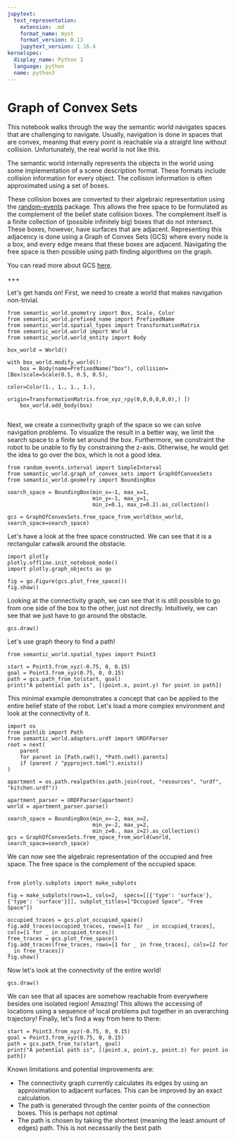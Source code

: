 ```yaml
---
jupytext:
  text_representation:
    extension: .md
    format_name: myst
    format_version: 0.13
    jupytext_version: 1.16.4
kernelspec:
  display_name: Python 3
  language: python
  name: python3
---
```


# Graph of Convex Sets

This notebook walks through the way the semantic world navigates spaces that are challenging to navigate.
Usually, navigation is done in spaces that are convex, meaning that every point is reachable via a straight line without collision.
Unfortunately, the real world is not like this.

The semantic world internally represents the objects in the world using some implementation of a scene description format. 
These formats include collision information for every object. The collision information is often approximated using a set of boxes.

These collision boxes are converted to their algebraic representation using the [random-events](https://github.com/tomsch420/random-events) package.
This allows the free space to be formulated as the complement of the belief state collision boxes.
The complement itself is a finite collection of (possible infinitely big) boxes that do not intersect.
These boxes, however, have surfaces that are adjacent.
Representing this adjacency is done using a Graph of Convex Sets (GCS) where every node is a box, 
and every edge means that these boxes are adjacent.
Navigating the free space is then possible using path finding algorithms on the graph.

You can read more about GCS [here](https://arxiv.org/abs/2101.11565).

+++

Let's get hands on! First, we need to create a world that makes navigation non-trivial.

```{code-cell} ipython2
from semantic_world.geometry import Box, Scale, Color
from semantic_world.prefixed_name import PrefixedName
from semantic_world.spatial_types import TransformationMatrix
from semantic_world.world import World
from semantic_world.world_entity import Body

box_world = World()

with box_world.modify_world():
    box = Body(name=PrefixedName("box"), collision=[Box(scale=Scale(0.5, 0.5, 0.5),
                                                        color=Color(1., 1., 1., 1.),
                                                        origin=TransformationMatrix.from_xyz_rpy(0,0,0,0,0,0),) ])
    box_world.add_body(box)
    
```

Next, we create a connectivity graph of the space so we can solve navigation problems.
To visualize the result in a better way, we limit the search space to a finite set around the box. Furthermore, we constraint the robot to 
be unable to fly by constraining the z-axis. Otherwise, he would get the idea to go over the box, which is not a good idea.

```{code-cell} ipython2
from random_events.interval import SimpleInterval
from semantic_world.graph_of_convex_sets import GraphOfConvexSets
from semantic_world.geometry import BoundingBox

search_space = BoundingBox(min_x=-1, max_x=1,
                           min_y=-1, max_y=1,
                           min_z=0.1, max_z=0.2).as_collection()
                           
gcs = GraphOfConvexSets.free_space_from_world(box_world, search_space=search_space)
```

Let's have a look at the free space constructed. We can see that it is a rectangular catwalk around the obstacle.

```{code-cell} ipython2
import plotly
plotly.offline.init_notebook_mode()
import plotly.graph_objects as go

fig = go.Figure(gcs.plot_free_space())
fig.show()
```

Looking at the connectivity graph, we can see that it is still possible to go from one side of the box to the other, 
just not directly. Intuitively, we can see that we just have to go around the obstacle.

```{code-cell} ipython2
gcs.draw()
```

Let's use graph theory to find a path!

```{code-cell} ipython2
from semantic_world.spatial_types import Point3

start = Point3.from_xyz(-0.75, 0, 0.15)
goal = Point3.from_xyz(0.75, 0, 0.15)
path = gcs.path_from_to(start, goal)
print("A potential path is", [(point.x, point.y) for point in path])
```

This minimal example demonstrates a concept that can be applied to the entire belief state of the robot. Let's load a more complex environment and look at the connectivity of it.

```{code-cell} ipython2
import os
from pathlib import Path
from semantic_world.adapters.urdf import URDFParser
root = next(
    parent
    for parent in [Path.cwd(), *Path.cwd().parents]
    if (parent / "pyproject.toml").exists()
)

apartment = os.path.realpath(os.path.join(root, "resources", "urdf", "kitchen.urdf"))

apartment_parser = URDFParser(apartment)
world = apartment_parser.parse()

search_space = BoundingBox(min_x=-2, max_x=2,
                           min_y=-2, max_y=2,
                           min_z=0., max_z=2).as_collection()
gcs = GraphOfConvexSets.free_space_from_world(world, search_space=search_space)
```

We can now see the algebraic representation of the occupied and free space. The free space is the complement of the occupied space.

```{code-cell} ipython2

from plotly.subplots import make_subplots

fig = make_subplots(rows=1, cols=2,  specs=[[{'type': 'surface'}, {'type': 'surface'}]], subplot_titles=["Occupied Space", "Free Space"])

occupied_traces = gcs.plot_occupied_space()
fig.add_traces(occupied_traces, rows=[1 for _ in occupied_traces], cols=[1 for _ in occupied_traces])
free_traces = gcs.plot_free_space()
fig.add_traces(free_traces, rows=[1 for _ in free_traces], cols=[2 for _ in free_traces])
fig.show()
```

Now let's look at the connectivity of the entire world!

```{code-cell} ipython2
gcs.draw()
```

We can see that all spaces are somehow reachable from everywhere besides one isolated region! Amazing!
This allows the accessing of locations using a sequence of local problems put together in an overarching trajectory!
Finally, let's find a way from here to there:

```{code-cell} ipython2
start = Point3.from_xyz(-0.75, 0, 0.15)
goal = Point3.from_xyz(0.75, 0, 0.15)
path = gcs.path_from_to(start, goal)
print("A potential path is", [(point.x, point.y, point.z) for point in path])
```

Known limitations and potential improvements are:
- The connectivity graph currently calculates its edges by using an approximation to adjacent surfaces. This can be improved by an exact calculation. 
- The path is generated through the center points of the connection boxes. This is perhaps not optimal
- The path is chosen by taking the shortest (meaning the least amount of edges) path. This is not necessarily the best path